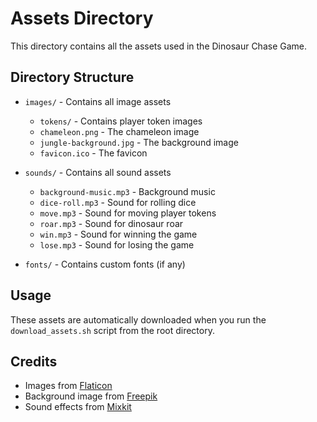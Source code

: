 # Assets Directory

This directory contains all the assets used in the Dinosaur Chase Game.

## Directory Structure

- `images/` - Contains all image assets
  - `tokens/` - Contains player token images
  - `chameleon.png` - The chameleon image
  - `jungle-background.jpg` - The background image
  - `favicon.ico` - The favicon

- `sounds/` - Contains all sound assets
  - `background-music.mp3` - Background music
  - `dice-roll.mp3` - Sound for rolling dice
  - `move.mp3` - Sound for moving player tokens
  - `roar.mp3` - Sound for dinosaur roar
  - `win.mp3` - Sound for winning the game
  - `lose.mp3` - Sound for losing the game

- `fonts/` - Contains custom fonts (if any)

## Usage

These assets are automatically downloaded when you run the `download_assets.sh` script from the root directory.

## Credits

- Images from [Flaticon](https://www.flaticon.com/)
- Background image from [Freepik](https://www.freepik.com/)
- Sound effects from [Mixkit](https://mixkit.co/)
